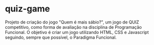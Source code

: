 # quiz-game

Projeto de criação do jogo "Quem é mais sábio?", um jogo de QUIZ competitivo, como forma de avaliação na disciplina de Programação Funcional. O objetivo é criar um jogo utilizando HTML, CSS e Javascript seguindo, sempre que possível, o Paradigma Funcional.